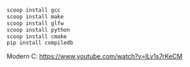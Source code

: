 ```powershell
scoop install gcc
scoop install make
scoop install glfw
scoop install python
scoop install cmake
pip install compiledb
```

Modern C: https://www.youtube.com/watch?v=lLv1s7rKeCM

